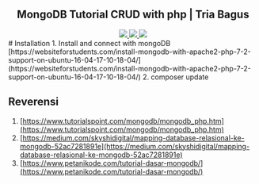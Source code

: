<div align="center">    
    <h2>MongoDB Tutorial CRUD with php | Tria Bagus</h2>
    <a href="https://www.triabagus.site">
        <img src="https://cdn.rawgit.com/sindresorhus/awesome/d7305f38d29fed78fa85652e3a63e154dd8e8829/media/badge.svg"></img>
    </a>
    <a href="https://github.com/triabagus/blog-landingpage/fork">
        <img src="https://img.shields.io/badge/PRs-welcome-brightgreen.svg"></img>
    </a>   
    <a href="https://www.paypal.me/triabagus/10">
        <img src="https://img.shields.io/badge/$-donate-ff69b4.svg?maxAge=2592000&amp;style=flat"></img>
    </a> 
</div>
# Installation
1. Install and connect with mongoDB [https://websiteforstudents.com/install-mongodb-with-apache2-php-7-2-support-on-ubuntu-16-04-17-10-18-04/](https://websiteforstudents.com/install-mongodb-with-apache2-php-7-2-support-on-ubuntu-16-04-17-10-18-04/)
2. composer update

## Reverensi
1. [https://www.tutorialspoint.com/mongodb/mongodb_php.htm](https://www.tutorialspoint.com/mongodb/mongodb_php.htm)
2. [https://medium.com/skyshidigital/mapping-database-relasional-ke-mongodb-52ac7281891e](https://medium.com/skyshidigital/mapping-database-relasional-ke-mongodb-52ac7281891e)
3. [https://www.petanikode.com/tutorial-dasar-mongodb/](https://www.petanikode.com/tutorial-dasar-mongodb/)